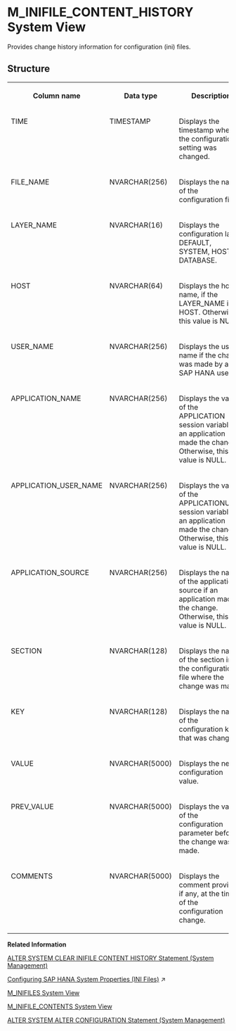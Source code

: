 <!-- loioa42a0b87344d463386ebbeb0651c3470 -->

# M\_INIFILE\_CONTENT\_HISTORY System View

Provides change history information for configuration \(ini\) files.



<a name="loioa42a0b87344d463386ebbeb0651c3470___m__i_n_i_f_i_l_e__c_o_n_t_e_n_t_s_1struct_M_INIFILE_CONTENTS"/>

## Structure


<table>
<tr>
<th valign="top">

Column name

</th>
<th valign="top">

Data type

</th>
<th valign="top">

Description

</th>
</tr>
<tr>
<td valign="top">

TIME

</td>
<td valign="top">

TIMESTAMP

</td>
<td valign="top">

Displays the timestamp when the configuration setting was changed.

</td>
</tr>
<tr>
<td valign="top">

FILE\_NAME

</td>
<td valign="top">

NVARCHAR\(256\)

</td>
<td valign="top">

Displays the name of the configuration file.

</td>
</tr>
<tr>
<td valign="top">

LAYER\_NAME

</td>
<td valign="top">

NVARCHAR\(16\)

</td>
<td valign="top">

Displays the configuration layer: DEFAULT, SYSTEM, HOST, or DATABASE.

</td>
</tr>
<tr>
<td valign="top">

HOST

</td>
<td valign="top">

NVARCHAR\(64\)

</td>
<td valign="top">

Displays the host name, if the LAYER\_NAME is HOST. Otherwise, this value is NULL.

</td>
</tr>
<tr>
<td valign="top">

USER\_NAME

</td>
<td valign="top">

NVARCHAR\(256\)

</td>
<td valign="top">

Displays the user name if the change was made by an SAP HANA user.

</td>
</tr>
<tr>
<td valign="top">

APPLICATION\_NAME

</td>
<td valign="top">

NVARCHAR\(256\)

</td>
<td valign="top">

Displays the value of the APPLICATION session variable, if an application made the change. Otherwise, this value is NULL.

</td>
</tr>
<tr>
<td valign="top">

APPLICATION\_USER\_NAME

</td>
<td valign="top">

NVARCHAR\(256\)

</td>
<td valign="top">

Displays the value of the APPLICATIONUSER session variable, if an application made the change. Otherwise, this value is NULL.

</td>
</tr>
<tr>
<td valign="top">

APPLICATION\_SOURCE

</td>
<td valign="top">

NVARCHAR\(256\)

</td>
<td valign="top">

Displays the name of the application source if an application made the change. Otherwise, this value is NULL.

</td>
</tr>
<tr>
<td valign="top">

SECTION

</td>
<td valign="top">

NVARCHAR\(128\)

</td>
<td valign="top">

Displays the name of the section in the configuration file where the change was made.

</td>
</tr>
<tr>
<td valign="top">

KEY

</td>
<td valign="top">

NVARCHAR\(128\)

</td>
<td valign="top">

Displays the name of the configuration key that was changed.

</td>
</tr>
<tr>
<td valign="top">

VALUE

</td>
<td valign="top">

NVARCHAR\(5000\)

</td>
<td valign="top">

Displays the new configuration value.

</td>
</tr>
<tr>
<td valign="top">

PREV\_VALUE

</td>
<td valign="top">

NVARCHAR\(5000\)

</td>
<td valign="top">

Displays the value of the configuration parameter before the change was made.

</td>
</tr>
<tr>
<td valign="top">

COMMENTS

</td>
<td valign="top">

NVARCHAR\(5000\)

</td>
<td valign="top">

Displays the comment provided, if any, at the time of the configuration change.

</td>
</tr>
</table>

**Related Information**  


[ALTER SYSTEM CLEAR INIFILE CONTENT HISTORY Statement \(System Management\)](../../010-SQL-Reference/012-SQL-Statements/alter-system-clear-inifile-content-history-statement-system-management-fb097f2.md "Clears ini file content history from the catalog.")

[Configuring SAP HANA System Properties (INI Files)](https://help.sap.com/viewer/f9c5015e72e04fffa14d7d4f7267d897/2023_4_QRC/en-US/3f1a6a7dc31049409e1a9f9108d73d51.html "An SAP HANA database has several configuration (*.ini) files that contain properties for configuring the database and services.") :arrow_upper_right:

[M\_INIFILES System View](m-inifiles-system-view-20b18dc.md "Provides information about all configuration files.")

[M\_INIFILE\_CONTENTS System View](m-inifile-contents-system-view-20b16a7.md "Provides configuration information from INI files.")

[ALTER SYSTEM ALTER CONFIGURATION Statement \(System Management\)](../../010-SQL-Reference/012-SQL-Statements/alter-system-alter-configuration-statement-system-management-20d08a5.md "Sets or removes configuration parameters in an INI file.")

